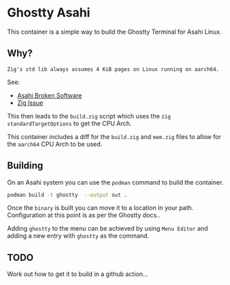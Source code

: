 # Ghostty Asahi

This container is a simple way to build the Ghostty Terminal for Asahi Linux.

## Why?

`Zig's std lib always assumes 4 KiB pages on Linux running on aarch64.`

See:
  * [Asahi Broken Software](https://github.com/AsahiLinux/docs/wiki/Broken-Software#broken-packages)
  * [Zig Issue](https://github.com/ziglang/zig/issues/11308)

This then leads to the `build.zig` script which uses the `zig` `standardTargetOptions` to get the CPU Arch.

This container includes a diff for the `build.zig` and `mem.zig` files to allow for the `aarch64` CPU Arch to be used.

## Building

On an Asahi system you can use the `podman` command to build the container.

```bash
podman build -t ghostty  --output out .
```

Once the `binary` is built you can move it to a location in your path. Configuration at this point is as per the Ghostty docs..

Adding `ghostty` to the menu can be achieved by using `Menu Editor` and adding a new entry with `ghostty` as the command.

## TODO

Work out how to get it to build in a github action...
